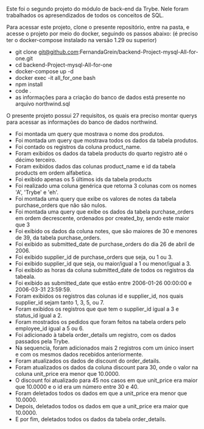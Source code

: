Este foi o segundo projeto do módulo de back-end da Trybe. Nele foram trabalhados os apresendizados de todos os conceitos de SQL.

Para acessar este projeto, clone o presente repositório, entre na pasta, e acesse o projeto por meio do docker, seguindo os passos abaixo:
(é preciso ter o docker-compose instalado na versão 1.29 ou superior)
 - git clone git@github.com:FernandaGrein/backend-Project-mysql-All-for-one.git
 - cd backend-Project-mysql-All-for-one
 - docker-compose up -d
 - docker exec -it all_for_one bash
 - npm install
 - code .
 - as informações para a criação do banco de dados está presente no arquivo northwind.sql

O presente projeto possui 27 requisitos, os quais era preciso montar querys para acessar as informações do banco de dados northwind.
 - Foi montada um query que mostrava o nome dos produtos.
 - Foi montada um query que mostrava todos os dados da tabela produtos.
 - Foi contado os registros da coluna product_name.
 - Foram exibidos os dados da tabela products do quarto registro até o décimo terceiro.
 - Foram exibidos dados das colunas product_name e id da tabela products em ordem alfabetica.
 - Foi exibido apenas os 5 últimos ids da tabela products
 - Foi realizado uma coluna genérica que retorna 3 colunas com os nomes 'A', 'Trybe' e 'eh'.
 - Foi montada uma query que exibe os valores de notes da tabela purchase_orders que não são nulos.
 - Foi montada uma query que exibe os dados da tabela purchase_orders em ordem decrescente, ordenados por created_by, sendo este  maior que 3 
 - Foi exibido os dados da coluna notes, que são maiores de 30 e menores de 39, da tabela purchase_orders.
 - Foi exibido as submitted_date de purchase_orders do dia 26 de abril de 2006.
 - Foi exibido supplier_id de purchase_orders que seja, ou 1 ou 3.
 - Foi exibido supplier_id que seja, ou maior/igual a 1 ou menor/igual a 3.
 - Foi exibido as horas da coluna submitted_date de todos os registros da tabeala.
 - Foi exibido as submitted_date que estão entre 2006-01-26 00:00:00 e 2006-03-31 23:59:59.
 - Foram exibidos os registros das colunas id e supplier_id, nos quais supplier_id sejam tanto 1, 3, 5, ou 7.
 - Foram exibidos os registros que que tem o supplier_id igual a 3 e status_id igual a 2.
 - Foram mostrados os pedidos que foram feitos na tabela orders pelo employee_id igual a 5 ou 6.
 - Foi adicionado à tabela order_details um registro, com os dados passados pela Trybe.
 - Na sequencia, foram adicionados mais 2 registros com um único insert e com os mesmos dados recebidos anteriormente.
 - Foram atualizados os dados de discount do order_details.
 - Foram atualizados os dados da coluna discount para 30, onde o valor na coluna unit_price era menor que 10.0000.
 - O discount foi atualizado para 45 nos casos em que unit_price era maior que 10.0000 e o id era um número entre 30 e 40.
 - Foram deletados todos os dados em que a unit_price era menor que 10.0000.
 - Depois, deletados todos os dados em que a unit_price era maior que 10.0000.
 - E por fim, deletados todos os dados da tabela order_details.
